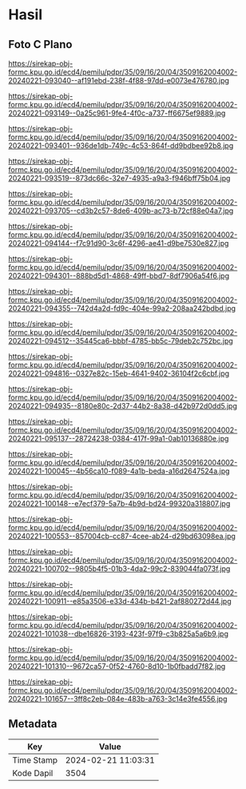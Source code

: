 # Hasil

## Foto C Plano

https://sirekap-obj-formc.kpu.go.id/ecd4/pemilu/pdpr/35/09/16/20/04/3509162004002-20240221-093040--af191ebd-238f-4f88-97dd-e0073e476780.jpg

https://sirekap-obj-formc.kpu.go.id/ecd4/pemilu/pdpr/35/09/16/20/04/3509162004002-20240221-093149--0a25c961-9fe4-4f0c-a737-ff6675ef9889.jpg

https://sirekap-obj-formc.kpu.go.id/ecd4/pemilu/pdpr/35/09/16/20/04/3509162004002-20240221-093401--936de1db-749c-4c53-864f-dd9bdbee92b8.jpg

https://sirekap-obj-formc.kpu.go.id/ecd4/pemilu/pdpr/35/09/16/20/04/3509162004002-20240221-093519--873dc66c-32e7-4935-a9a3-f946bff75b04.jpg

https://sirekap-obj-formc.kpu.go.id/ecd4/pemilu/pdpr/35/09/16/20/04/3509162004002-20240221-093705--cd3b2c57-8de6-409b-ac73-b72cf88e04a7.jpg

https://sirekap-obj-formc.kpu.go.id/ecd4/pemilu/pdpr/35/09/16/20/04/3509162004002-20240221-094144--f7c91d90-3c6f-4296-ae41-d9be7530e827.jpg

https://sirekap-obj-formc.kpu.go.id/ecd4/pemilu/pdpr/35/09/16/20/04/3509162004002-20240221-094301--888bd5d1-4868-49ff-bbd7-8df7906a54f6.jpg

https://sirekap-obj-formc.kpu.go.id/ecd4/pemilu/pdpr/35/09/16/20/04/3509162004002-20240221-094355--742d4a2d-fd9c-404e-99a2-208aa242bdbd.jpg

https://sirekap-obj-formc.kpu.go.id/ecd4/pemilu/pdpr/35/09/16/20/04/3509162004002-20240221-094512--35445ca6-bbbf-4785-bb5c-79deb2c752bc.jpg

https://sirekap-obj-formc.kpu.go.id/ecd4/pemilu/pdpr/35/09/16/20/04/3509162004002-20240221-094816--0327e82c-15eb-4641-9402-36104f2c6cbf.jpg

https://sirekap-obj-formc.kpu.go.id/ecd4/pemilu/pdpr/35/09/16/20/04/3509162004002-20240221-094935--8180e80c-2d37-44b2-8a38-d42b972d0dd5.jpg

https://sirekap-obj-formc.kpu.go.id/ecd4/pemilu/pdpr/35/09/16/20/04/3509162004002-20240221-095137--28724238-0384-417f-99a1-0ab10136880e.jpg

https://sirekap-obj-formc.kpu.go.id/ecd4/pemilu/pdpr/35/09/16/20/04/3509162004002-20240221-100045--4b56ca10-f089-4a1b-beda-a16d2647524a.jpg

https://sirekap-obj-formc.kpu.go.id/ecd4/pemilu/pdpr/35/09/16/20/04/3509162004002-20240221-100148--e7ecf379-5a7b-4b9d-bd24-99320a318807.jpg

https://sirekap-obj-formc.kpu.go.id/ecd4/pemilu/pdpr/35/09/16/20/04/3509162004002-20240221-100553--857004cb-cc87-4cee-ab24-d29bd63098ea.jpg

https://sirekap-obj-formc.kpu.go.id/ecd4/pemilu/pdpr/35/09/16/20/04/3509162004002-20240221-100702--9805b4f5-01b3-4da2-99c2-839044fa073f.jpg

https://sirekap-obj-formc.kpu.go.id/ecd4/pemilu/pdpr/35/09/16/20/04/3509162004002-20240221-100911--e85a3506-e33d-434b-b421-2af880272d44.jpg

https://sirekap-obj-formc.kpu.go.id/ecd4/pemilu/pdpr/35/09/16/20/04/3509162004002-20240221-101038--dbe16826-3193-423f-97f9-c3b825a5a6b9.jpg

https://sirekap-obj-formc.kpu.go.id/ecd4/pemilu/pdpr/35/09/16/20/04/3509162004002-20240221-101310--9672ca57-0f52-4760-8d10-1b0fbadd7f82.jpg

https://sirekap-obj-formc.kpu.go.id/ecd4/pemilu/pdpr/35/09/16/20/04/3509162004002-20240221-101657--3ff8c2eb-084e-483b-a763-3c14e3fe4556.jpg


## Metadata

| Key        | Value               |
| ---------- | ------------------- |
| Time Stamp | 2024-02-21 11:03:31 |
| Kode Dapil | 3504                |



